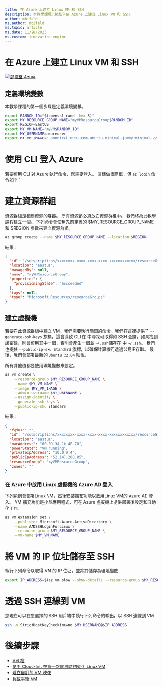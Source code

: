 ```yaml
---
title: 在 Azure 上建立 Linux VM 和 SSH
description: 本教學課程示範如何在 Azure 上建立 Linux VM 和 SSH。
author: mbifeld
ms.author: mbifeld
ms.topic: article
ms.date: 11/28/2023
ms.custom: innovation-engine
---
```


# 在 Azure 上建立 Linux VM 和 SSH

[![部署至 Azure](https://aka.ms/deploytoazurebutton)](https://go.microsoft.com/fwlink/?linkid=2262692)


## 定義環境變數

本教學課程的第一個步驟是定義環境變數。

```bash
export RANDOM_ID="$(openssl rand -hex 3)"
export MY_RESOURCE_GROUP_NAME="myVMResourceGroup$RANDOM_ID"
export REGION=EastUS
export MY_VM_NAME="myVM$RANDOM_ID"
export MY_USERNAME=azureuser
export MY_VM_IMAGE="Canonical:0001-com-ubuntu-minimal-jammy:minimal-22_04-lts-gen2:latest"
```

# 使用 CLI 登入 Azure

若要使用 CLI 對 Azure 執行命令，您需要登入。 這樣做很簡單，但 `az login` 命令如下：

# 建立資源群組

資源群組是相關資源的容器。 所有資源都必須放在資源群組中。 我們將為此教學課程建立一個。 下列命令會使用先前定義的 $MY_RESOURCE_GROUP_NAME 和 $REGION 參數來建立資源群組。

```bash
az group create --name $MY_RESOURCE_GROUP_NAME --location $REGION
```

結果：

<!-- expected_similarity=0.3 -->
```json   
{
  "id": "/subscriptions/xxxxxxxx-xxxx-xxxx-xxxx-xxxxxxxxxxxx/resourceGroups/myVMResourceGroup",
  "location": "eastus",
  "managedBy": null,
  "name": "myVMResourceGroup",
  "properties": {
    "provisioningState": "Succeeded"
  },
  "tags": null,
  "type": "Microsoft.Resources/resourceGroups"
}
```

## 建立虛擬機

若要在此資源群組中建立 VM，我們需要執行簡單的命令，我們在這裡提供了 `--generate-ssh-keys` 旗標，這會導致 CLI 在 中尋找可取得的 SSH 金鑰，如果找到該密鑰，則會使用其中一個，否則會產生一個並 `~/.ssh`儲存在 中 `~/.ssh`。 我們也提供 `--public-ip-sku Standard` 旗標，以確保計算機可透過公用IP存取。 最後，我們會部署最新的 `Ubuntu 22.04` 映像。 

所有其他值都是使用環境變數來設定。

```bash
az vm create \
    --resource-group $MY_RESOURCE_GROUP_NAME \
    --name $MY_VM_NAME \
    --image $MY_VM_IMAGE \
    --admin-username $MY_USERNAME \
    --assign-identity \
    --generate-ssh-keys \
    --public-ip-sku Standard
```

結果：

<!-- expected_similarity=0.3 -->
```json
{
  "fqdns": "",
  "id": "/subscriptions/xxxxxxxx-xxxx-xxxx-xxxx-xxxxxxxxxxxx/resourceGroups/myVMResourceGroup/providers/Microsoft.Compute/virtualMachines/myVM",
  "location": "eastus",
  "macAddress": "00-0D-3A-10-4F-70",
  "powerState": "VM running",
  "privateIpAddress": "10.0.0.4",
  "publicIpAddress": "52.147.208.85",
  "resourceGroup": "myVMResourceGroup",
  "zones": ""
}
```

### 在 Azure 中啟用 Linux 虛擬機的 Azure AD 登入

下列範例會部署Linux VM，然後安裝擴充功能以啟用Linux VM的 Azure AD 登入。 VM 擴充功能是小型應用程式，可在 Azure 虛擬機上提供部署後設定和自動化工作。

```bash
az vm extension set \
    --publisher Microsoft.Azure.ActiveDirectory \
    --name AADSSHLoginForLinux \
    --resource-group $MY_RESOURCE_GROUP_NAME \
    --vm-name $MY_VM_NAME
```

# 將 VM 的 IP 位址儲存至 SSH
執行下列命令以取得 VM 的 IP 位址，並將其儲存為環境變數

```bash
export IP_ADDRESS=$(az vm show --show-details --resource-group $MY_RESOURCE_GROUP_NAME --name $MY_VM_NAME --query publicIps --output tsv)
```

# 透過 SSH 連線到 VM

<!--## Export the SSH configuration for use with SSH clients that support OpenSSH & SSH into the VM.
Login to Azure Linux VMs with Azure AD supports exporting the OpenSSH certificate and configuration. That means you can use any SSH clients that support OpenSSH-based certificates to sign in through Azure AD. The following example exports the configuration for all IP addresses assigned to the VM:-->

<!--
```bash
yes | az ssh config --file ~/.ssh/config --name $MY_VM_NAME --resource-group $MY_RESOURCE_GROUP_NAME
```
-->

您現在可以在您選擇的 SSH 用戶端中執行下列命令的輸出，以 SSH 連線到 VM

```bash
ssh -o StrictHostKeyChecking=no $MY_USERNAME@$IP_ADDRESS
```

# 後續步驟

* [VM 檔](https://learn.microsoft.com/azure/virtual-machines/)
* [使用 Cloud-Init 在第一次開機時初始化 Linux VM](https://learn.microsoft.com/azure/virtual-machines/linux/tutorial-automate-vm-deployment)
* [建立自訂的 VM 映像](https://learn.microsoft.com/azure/virtual-machines/linux/tutorial-custom-images)
* [負載平衡 VM](https://learn.microsoft.com/azure/load-balancer/quickstart-load-balancer-standard-public-cli)
